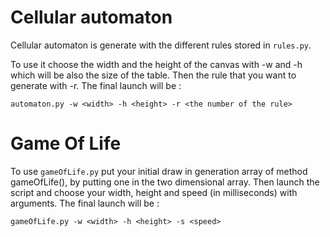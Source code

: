 # Cellular automaton

Cellular automaton is generate with the different rules stored in ```rules.py```.

To use it choose the width and the height of the canvas with -w and -h which will be also the size of the table.
Then the rule that you want to generate with -r.
The final launch will be :
```
automaton.py -w <width> -h <height> -r <the number of the rule>
```

# Game Of Life

To use ```gameOfLife.py``` put your initial draw in generation array of method gameOfLife(), by putting one in the two dimensional array.
Then launch the script and choose your width, height and speed (in milliseconds) with arguments.
The final launch will be :
```
gameOfLife.py -w <width> -h <height> -s <speed>
```